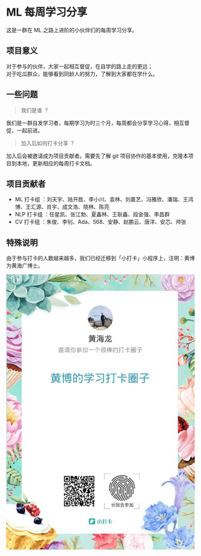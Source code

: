 # ML 每周学习分享

这是一群在 ML 之路上进阶的小伙伴们的每周学习分享。

## 项目意义

对于参与的伙伴，大家一起相互督促，在自学的路上走的更远；<br>
对于吃瓜群众，能够看到同龄人的努力，了解到大家都在学什么。

## 一些问题

> 我们是谁 ？

我们是一群自发学习者，每期学习为时三个月，每周都会分享学习心得，相互督促，一起前进。

> 加入后如何打卡分享 ？

加入后会被邀请成为项目贡献者。需要先了解 git 项目协作的基本使用，克隆本项目到本地，更新相应的每周打卡文档。


## 项目贡献者

- ML 打卡组 ：刘天宇、陆开胜、李小川、袁林、刘嘉艺、冯雅欣、潘瑞、王鸿博、王汇源、肖宇、成文浩、晓林、陈亮
- NLP 打卡组 ：任星凯、张江勃、夏鑫林、王耿鑫、段金强、李昌群
- CV 打卡组 ：朱俊、李钊、Ada、568、安静、赵鹏云、唐洋、安芯、帅张

## 特殊说明

由于参与打卡的人数越来越多，我们已经迁移到「小打卡」小程序上，注明：黄博为黄海广博士。

![](打卡小程序.jpeg)
